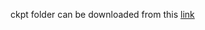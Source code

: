 ckpt folder can be downloaded from this [link](https://drive.google.com/file/d/1X7uxP95GyRt42z2xP0I_tPkE22XAQ-_J/view?usp=sharing)
